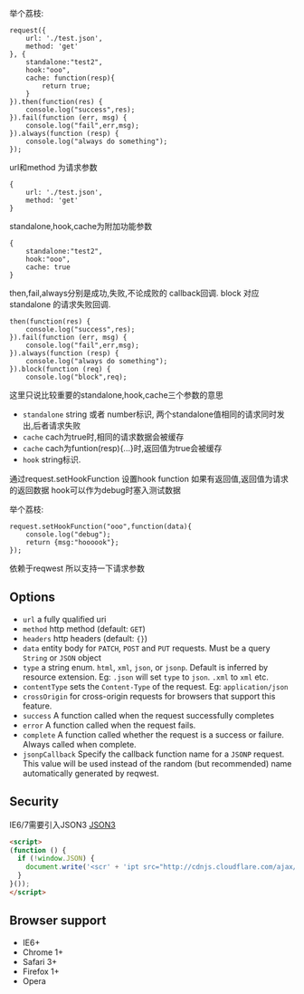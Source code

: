 


举个荔枝:
```
request({
    url: './test.json',
    method: 'get'
}, {
    standalone:"test2",
    hook:"ooo",
    cache: function(resp){
        return true;
    }
}).then(function(res) {
    console.log("success",res);
}).fail(function (err, msg) {
    console.log("fail",err,msg);
}).always(function (resp) {
    console.log("always do something");
});
```

url和method 为请求参数
```
{
    url: './test.json',
    method: 'get'
}
```

standalone,hook,cache为附加功能参数
```
{
    standalone:"test2",
    hook:"ooo",
    cache: true
}
```



then,fail,always分别是成功,失败,不论成败的 callback回调.
block 对应 standalone 的请求失败回调.
```
then(function(res) {
    console.log("success",res);
}).fail(function (err, msg) {
    console.log("fail",err,msg);
}).always(function (resp) {
    console.log("always do something");
}).block(function (req) {
    console.log("block",req);
```


这里只说比较重要的standalone,hook,cache三个参数的意思

- `standalone` string 或者 number标识, 两个standalone值相同的请求同时发出,后者请求失败
- `cache` cach为true时,相同的请求数据会被缓存
- `cache` cach为funtion(resp){...}时,返回值为true会被缓存
- `hook` string标识.

通过request.setHookFunction 设置hook function
如果有返回值,返回值为请求的返回数据
hook可以作为debug时塞入测试数据

举个荔枝:
```
request.setHookFunction("ooo",function(data){
    console.log("debug");
    return {msg:"hoooook"};
});
```


依赖于reqwest
所以支持一下请求参数

## Options

  * `url` a fully qualified uri
  * `method` http method (default: `GET`)
  * `headers` http headers (default: `{}`)
  * `data` entity body for `PATCH`, `POST` and `PUT` requests. Must be a query `String` or `JSON` object
  * `type` a string enum. `html`, `xml`, `json`, or `jsonp`. Default is inferred by resource extension. Eg: `.json` will set `type` to `json`. `.xml` to `xml` etc.
  * `contentType` sets the `Content-Type` of the request. Eg: `application/json`
  * `crossOrigin` for cross-origin requests for browsers that support this feature.
  * `success` A function called when the request successfully completes
  * `error` A function called when the request fails.
  * `complete` A function called whether the request is a success or failure. Always called when complete.
  * `jsonpCallback` Specify the callback function name for a `JSONP` request. This value will be used instead of the random (but recommended) name automatically generated by reqwest.

## Security

IE6/7需要引入JSON3 [JSON3](https://bestiejs.github.io/json3/)

``` html
<script>
(function () {
  if (!window.JSON) {
    document.write('<scr' + 'ipt src="http://cdnjs.cloudflare.com/ajax/libs/json3/3.3.2/json3.min.js"><\/scr' + 'ipt>')
  }
}());
</script>
```

## Browser support

- IE6+
- Chrome 1+
- Safari 3+
- Firefox 1+
- Opera
